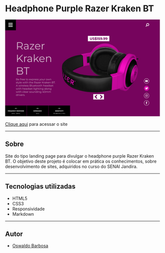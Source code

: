 # Headphone Purple Razer Kraken BT

![](./img/desktop.png)

[Clique aqui](https://oswaldbarbosa.github.io/site-headphone-purple/) para acessar o site

---
## Sobre
Site do tipo landing page para divulgar o headphone purple Razer Kraken BT.
O objetivo deste projeto é colocar em prática os conhecimentos, sobre desenvolvimento de sites, adquiridos no curso do SENAI Jandira.

---
## Tecnologias utilizadas
- HTML5
- CSS3
- Responsividade
- Markdown

---
## Autor
- [Oswaldo Barbosa](https://www.linkedin.com/in/oswaldo-barbosa-265115242/)
